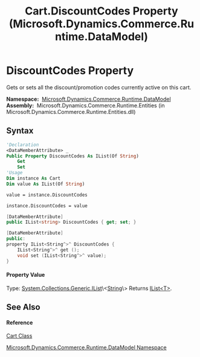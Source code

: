 ﻿---
title: Cart.DiscountCodes Property  (Microsoft.Dynamics.Commerce.Runtime.DataModel)
TOCTitle: DiscountCodes Property
ms:assetid: P:Microsoft.Dynamics.Commerce.Runtime.DataModel.Cart.DiscountCodes
ms:mtpsurl: https://technet.microsoft.com/en-us/library/microsoft.dynamics.commerce.runtime.datamodel.cart.discountcodes(v=AX.60)
ms:contentKeyID: 49855940
ms.date: 05/18/2015
mtps_version: v=AX.60
f1_keywords:
- Microsoft.Dynamics.Commerce.Runtime.DataModel.Cart.DiscountCodes
dev_langs:
- CSharp
- C++
- VB
---

# DiscountCodes Property

Gets or sets all the discount/promotion codes currently active on this cart.

**Namespace:**  [Microsoft.Dynamics.Commerce.Runtime.DataModel](microsoft-dynamics-commerce-runtime-datamodel-namespace.md)  
**Assembly:**  Microsoft.Dynamics.Commerce.Runtime.Entities (in Microsoft.Dynamics.Commerce.Runtime.Entities.dll)

## Syntax

``` vb
'Declaration
<DataMemberAttribute> _
Public Property DiscountCodes As IList(Of String)
    Get
    Set
'Usage
Dim instance As Cart
Dim value As IList(Of String)

value = instance.DiscountCodes

instance.DiscountCodes = value
```

``` csharp
[DataMemberAttribute]
public IList<string> DiscountCodes { get; set; }
```

``` c++
[DataMemberAttribute]
public:
property IList<String^>^ DiscountCodes {
    IList<String^>^ get ();
    void set (IList<String^>^ value);
}
```

#### Property Value

Type: [System.Collections.Generic.IList](https://technet.microsoft.com/en-us/library/5y536ey6\(v=ax.60\))\<[String](https://technet.microsoft.com/en-us/library/s1wwdcbf\(v=ax.60\))\>  
Returns [IList\<T\>](https://technet.microsoft.com/en-us/library/5y536ey6\(v=ax.60\)).  

## See Also

#### Reference

[Cart Class](cart-class-microsoft-dynamics-commerce-runtime-datamodel.md)

[Microsoft.Dynamics.Commerce.Runtime.DataModel Namespace](microsoft-dynamics-commerce-runtime-datamodel-namespace.md)


